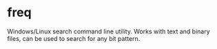 # freq
Windows/Linux search command line utility. Works with text and binary files, can be used to search for any bit pattern.
